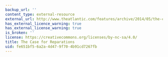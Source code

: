 ```yaml
---
backup_url: ''
content_type: external-resource
external_url: http://www.theatlantic.com/features/archive/2014/05/the-case-for-reparations/361631/
has_external_licence_warning: true
has_external_license_warning: true
is_broken: ''
license: https://creativecommons.org/licenses/by-nc-sa/4.0/
title: The Case for Reparations
uid: fe651bf5-6a2a-4d47-9f70-4b91cd7267fb
---
```

